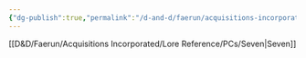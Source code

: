 ```yaml
---
{"dg-publish":true,"permalink":"/d-and-d/faerun/acquisitions-incorporated/franchise-management/main-office-contracts/onboarding-packets/documancer/"}
---
```


[[D&D/Faerun/Acquisitions Incorporated/Lore Reference/PCs/Seven\|Seven]]
